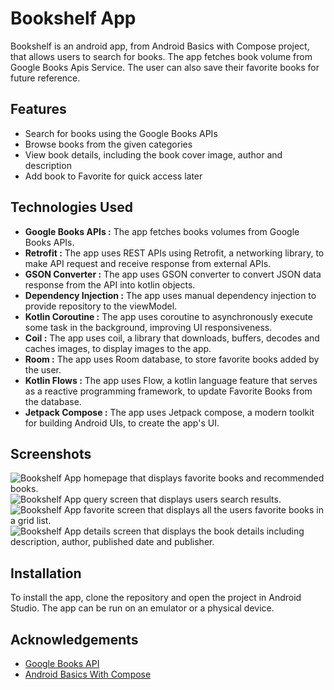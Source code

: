 # Bookshelf App

Bookshelf is an android app, from Android Basics with Compose project, that allows users to search for books. The app fetches book volume from Google Books Apis Service. The user can also save their favorite books for future reference.

## Features

* Search for books using the Google Books APIs
* Browse books from the given categories 
* View book details, including the book cover image, author and description
* Add book to Favorite for quick access later


## Technologies Used
* **Google Books APIs :** The app fetches books volumes  from Google Books APIs.
* **Retrofit :** The app uses REST APIs using Retrofit, a networking library, to make API request and receive response from external APIs.
* **GSON Converter :** The app uses GSON converter to convert JSON data response from the API into kotlin objects.
* **Dependency Injection :** The app uses manual dependency injection to provide repository to the viewModel.
* **Kotlin Coroutine :** The app uses coroutine to asynchronously execute some task in the background, improving UI responsiveness.
* **Coil :** The app uses coil, a library that downloads, buffers, decodes and caches images, to display images to the app.
* **Room :** The app uses Room database, to store favorite books added by the user.
* **Kotlin Flows :** The app uses Flow, a kotlin language feature that serves as a reactive programming framework, to update Favorite Books from the database.
* **Jetpack Compose :** The app uses Jetpack compose, a modern toolkit for building Android UIs, to create the app's UI.
  
## Screenshots
![Bookshelf App homepage that displays favorite books and recommended books.](/screenshots/home.jpg)
![Bookshelf App query screen that displays users search results.](/screenshots/query.jpg)
![Bookshelf App favorite screen that displays all the users favorite books in a grid list.](/screenshots/favorite.jpg)
![Bookshelf App details screen that displays the book details including description, author, published date and publisher. ](/screenshots/details.jpg)
## Installation
To install the app, clone the repository and open the project in Android Studio. The app can be run on an emulator or a physical device.

## Acknowledgements
* [Google Books API](https://developers.google.com/books/docs/v1/using#PerformingSearch)
* [Android Basics With Compose](https://developer.android.com/courses/pathways/android-basics-compose-unit-5-pathway-2)
